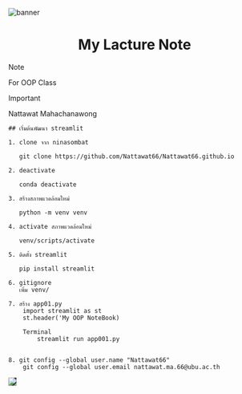 
![banner](https://wallpapers.com/images/hd/tree-background-e7n2n1q2cshorl07.jpg)
<p align="center">


<h1 align="center">My Lacture Note</h1>


> [!NOTE]
> For OOP Class

> [!IMPORTANT]
> Nattawat Mahachanawong

```
## เริ่มต้นพัฒนา streamlit

1. clone จาก ninasombat

   git clone https://github.com/Nattawat66/Nattawat66.github.io

2. deactivate

   conda deactivate

3. สร้างสภาพแวดล้อมใหม่

   python -m venv venv

4. activate สภาพแวดล้อมใหม่

   venv/scripts/activate

5. ติดตั้ง streamlit

   pip install streamlit

6. gitignore
   เพิ่ม venv/   

7. สร้าง app01.py
    import streamlit as st
    st.header('My OOP NoteBook)

    Terminal
        streamlit run app001.py


8. git config --global user.name "Nattawat66"
    git config --global user.email nattawat.ma.66@ubu.ac.th
```



<img src="https://media.giphy.com/media/v1.Y2lkPTc5MGI3NjExaDA5cnh5azF3NHF3aWQ2Ym84djduem5vem80dGpiNnN0bTg0dm9ubCZlcD12MV9pbnRlcm5hbF9naWZfYnlfaWQmY3Q9Zw/sJWNLTclcvVmw/giphy.gif" style="background-color:#2e3136" >
</p>







